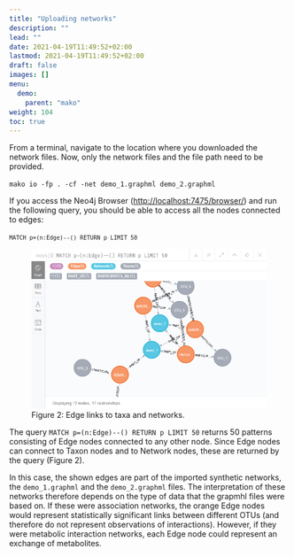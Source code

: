```yaml
---
title: "Uploading networks"
description: ""
lead: ""
date: 2021-04-19T11:49:52+02:00
lastmod: 2021-04-19T11:49:52+02:00
draft: false
images: []
menu: 
  demo:
    parent: "mako"
weight: 104
toc: true
---
```


From a terminal, navigate to the location where you downloaded the network files. Now, only the network files and the file path need to be provided. 

<code>mako io -fp . -cf -net demo_1.graphml demo_2.graphml</code>

If you access the Neo4j Browser (<a href="http://localhost:7475/browser/">http://localhost:7475/browser/</a>) and run the following query, you should be able to access all the nodes connected to edges:

<code>```MATCH p=(n:Edge)--() RETURN p LIMIT 50```</code>

<figure>
  <img src="/images/demo_2.PNG" alt="Edge links to taxa and networks." width="600"> 
  <figcaption>Figure 2: Edge links to taxa and networks.</figcaption>
</figure>

The query <code>MATCH p=(n:Edge)--() RETURN p LIMIT 50</code> returns 50 patterns consisting of Edge nodes connected to any other node. Since Edge nodes can connect to Taxon nodes and to Network nodes, these are returned by the query (Figure 2). 

In this case, the shown edges are part of the imported synthetic networks, the <code>demo_1.graphml</code> and the <code>demo_2.graphml</code> files. The interpretation of these networks therefore depends on the type of data that the grapmhl files were based on. If these were association networks, the orange Edge nodes would represent statistically significant links between different OTUs (and therefore do not represent observations of interactions). However, if they were metabolic interaction networks, each Edge node could represent an exchange of metabolites. 